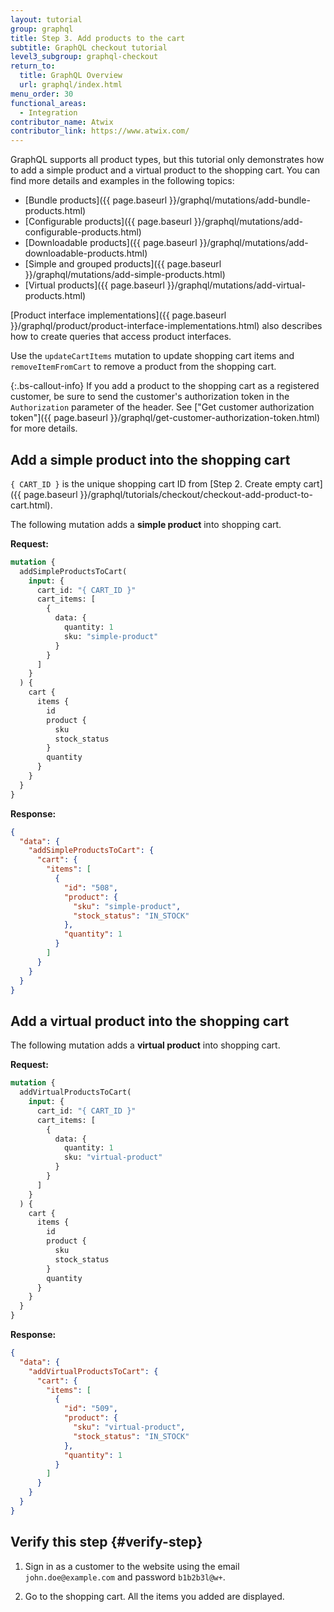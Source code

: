 ```yaml
---
layout: tutorial
group: graphql
title: Step 3. Add products to the cart
subtitle: GraphQL checkout tutorial
level3_subgroup: graphql-checkout
return_to:
  title: GraphQL Overview
  url: graphql/index.html
menu_order: 30
functional_areas:
  - Integration
contributor_name: Atwix
contributor_link: https://www.atwix.com/
---
```


GraphQL supports all product types, but this tutorial only demonstrates how to add a simple product and a virtual product to the shopping cart. You can find more details and examples in the following topics:

-  [Bundle products]({{ page.baseurl }}/graphql/mutations/add-bundle-products.html)
-  [Configurable products]({{ page.baseurl }}/graphql/mutations/add-configurable-products.html)
-  [Downloadable products]({{ page.baseurl }}/graphql/mutations/add-downloadable-products.html)
-  [Simple and grouped products]({{ page.baseurl }}/graphql/mutations/add-simple-products.html)
-  [Virtual products]({{ page.baseurl }}/graphql/mutations/add-virtual-products.html)

[Product interface implementations]({{ page.baseurl }}/graphql/product/product-interface-implementations.html) also describes how to create queries that access product interfaces.

Use the `updateCartItems` mutation to update shopping cart items and `removeItemFromCart` to remove a product from the shopping cart.

{:.bs-callout-info}
If you add a product to the shopping cart as a registered customer, be sure to send the customer's authorization token in the `Authorization` parameter of the header. See ["Get customer authorization token"]({{ page.baseurl }}/graphql/get-customer-authorization-token.html) for more details.

## Add a simple product into the shopping cart

`{ CART_ID }` is the unique shopping cart ID from [Step 2. Create empty cart]({{ page.baseurl }}/graphql/tutorials/checkout/checkout-add-product-to-cart.html).

The following mutation adds a **simple product** into shopping cart.

**Request:**

```graphql
mutation {
  addSimpleProductsToCart(
    input: {
      cart_id: "{ CART_ID }"
      cart_items: [
        {
          data: {
            quantity: 1
            sku: "simple-product"
          }
        }
      ]
    }
  ) {
    cart {
      items {
        id
        product {
          sku
          stock_status
        }
        quantity
      }
    }
  }
}
```

**Response:**

```json
{
  "data": {
    "addSimpleProductsToCart": {
      "cart": {
        "items": [
          {
            "id": "508",
            "product": {
              "sku": "simple-product",
              "stock_status": "IN_STOCK"
            },
            "quantity": 1
          }
        ]
      }
    }
  }
}
```

## Add a virtual product into the shopping cart

The following mutation adds a **virtual product** into shopping cart.

**Request:**

```graphql
mutation {
  addVirtualProductsToCart(
    input: {
      cart_id: "{ CART_ID }"
      cart_items: [
        {
          data: {
            quantity: 1
            sku: "virtual-product"
          }
        }
      ]
    }
  ) {
    cart {
      items {
        id
        product {
          sku
          stock_status
        }
        quantity
      }
    }
  }
}
```

**Response:**

```json
{
  "data": {
    "addVirtualProductsToCart": {
      "cart": {
        "items": [
          {
            "id": "509",
            "product": {
              "sku": "virtual-product",
              "stock_status": "IN_STOCK"
            },
            "quantity": 1
          }
        ]
      }
    }
  }
}
```

## Verify this step {#verify-step}

1. Sign in as a customer to the website using the email `john.doe@example.com` and password `b1b2b3l@w+`.

1. Go to the shopping cart. All the items you added are displayed.
